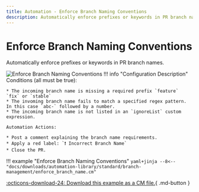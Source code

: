 ```yaml
---
title: Automation - Enforce Branch Naming Conventions
description: Automatically enforce prefixes or keywords in PR branch names.
---
```

# Enforce Branch Naming Conventions

Automatically enforce prefixes or keywords in PR branch names.

![Enforce Branch Naming Conventions](/automations/standard/branch-management/enforce-branch-name/enforce-branch-name.png)
!!! info "Configuration Description"
    Conditions (all must be true):

    * The incoming branch name is missing a required prefix `feature` `fix` or `stable`
    * The invoming branch name fails to match a specified regex pattern. In this case `abc-` followed by a number.
    * The incoming branch name is not listed in an `ignoreList` custom expression.

    Automation Actions:

    * Post a comment explaining the branch name requirements.
    * Apply a red label: `❗ Incorrect Branch Name`
    * Close the PR.

!!! example "Enforce Branch Naming Conventions"
    ```yaml+jinja
    --8<-- "docs/downloads/automation-library/standard/branch-management/enforce_branch_name.cm"
    ```
    <div class="result" markdown>
      <span>
      [:octicons-download-24: Download this example as a CM file.](/downloads/automation-library/standard/branch-management/enforce_branch_name.cm){ .md-button }
      </span>
    </div>

